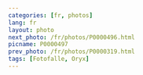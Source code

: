 ```yaml
---
categories: [fr, photos]
lang: fr
layout: photo
next_photo: /fr/photos/P0000496.html
picname: P0000497
prev_photo: /fr/photos/P0000319.html
tags: [Fotofalle, Oryx]
---
```

